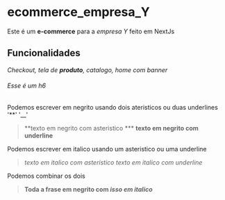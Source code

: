 # ecommerce_empresa_Y
Este é um **e-commerce** para a *empresa Y* feito em NextJs

## Funcionalidades
_Checkout, tela de **produto**, catalogo, home com banner_

###### Esse é um h6


Podemos escrever em negrito usando dois ateristicos ou duas underlines '**' '__'
> **texto em negrito com asteristico *** __texto em negrito com underline__

Podemos escrever em italico usando um asteristico ou uma underline 
> *texto em italico com asteristico* _texto em italico com underline_

Podemos combinar os dois
>**Toda a frase em negrito com _isso em italico_**